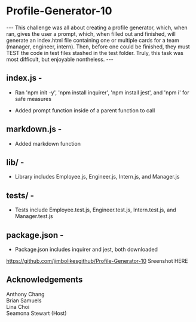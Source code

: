 # Profile-Generator-10

--- This challenge was all about creating a profile generator, which, when ran, gives
the user a prompt, which, when filled out and finished, will generate an index.html file
containing one or multiple cards for a team (manager, engineer, intern). Then, before one 
could be finished, they must TEST the code in test files stashed in the test folder. Truly, 
this task was most difficult, but enjoyable nontheless. ---

index.js - 
----------
* Ran 'npm init -y', 'npm install inquirer', 'npm install jest', and 'npm i' for safe measures

* Added prompt function inside of a parent function to call 

markdown.js -
----------
* Added markdown function

lib/ - 
---------
* Library includes Employee.js, Engineer.js, Intern.js, and Manager.js
 
tests/ - 
---------
* Tests include Employee.test.js, Engineer.test.js, Intern.test.js, and Manager.test.js

package.json - 
----------
* Package.json includes inquirer and jest, both downloaded

https://github.com/jimbolikesgithub/Profile-Generator-10
Sreenshot HERE

Acknowledgements
----------------
Anthony Chang</br>
Brian Samuels <br/>
Lina Choi <br/>
Seamona Stewart (Host)